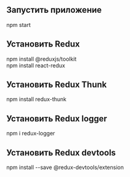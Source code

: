 ## Запустить приложение
npm start
## Установить Redux  
npm install @reduxjs/toolkit  
npm install react-redux
## Установить Redux Thunk
npm install redux-thunk
## Установить Redux logger
npm i redux-logger
## Установить Redux devtools
npm install --save @redux-devtools/extension
